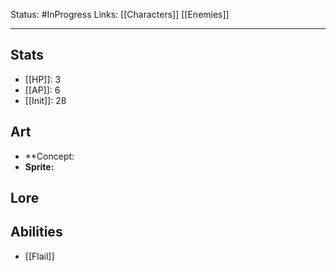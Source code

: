 Status: #InProgress
Links: [[Characters]] [[Enemies]]
___
## Stats
- [[HP]]: 3
- [[AP]]: 6
- [[Init]]: 28

## Art
- **Concept:
- **Sprite:**

## Lore


## Abilities
- [[Flail]]